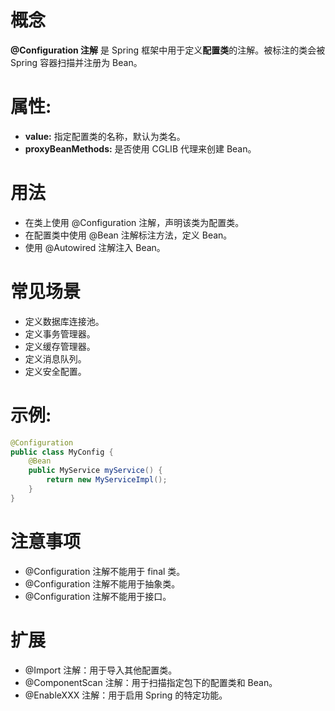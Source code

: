 # 概念
**@Configuration 注解** 是 Spring 框架中用于定义**配置类**的注解。被标注的类会被 Spring 容器扫描并注册为 Bean。
# 属性:
- **value:** 指定配置类的名称，默认为类名。
- **proxyBeanMethods:** 是否使用 CGLIB 代理来创建 Bean。
# 用法
- 在类上使用 @Configuration 注解，声明该类为配置类。
- 在配置类中使用 @Bean 注解标注方法，定义 Bean。
- 使用 @Autowired 注解注入 Bean。
# 常见场景
- 定义数据库连接池。
- 定义事务管理器。
- 定义缓存管理器。
- 定义消息队列。
- 定义安全配置。
# 示例:
```Java
@Configuration
public class MyConfig {
    @Bean
    public MyService myService() {
        return new MyServiceImpl();
    }
}
```
# 注意事项
- @Configuration 注解不能用于 final 类。
- @Configuration 注解不能用于抽象类。
- @Configuration 注解不能用于接口。
# 扩展
- @Import 注解：用于导入其他配置类。
- @ComponentScan 注解：用于扫描指定包下的配置类和 Bean。
- @EnableXXX 注解：用于启用 Spring 的特定功能。

